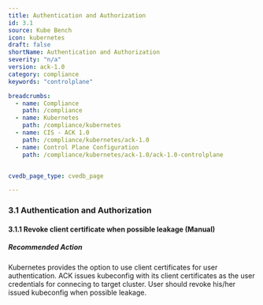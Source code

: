 ```yaml
---
title: Authentication and Authorization
id: 3.1
source: Kube Bench
icon: kubernetes
draft: false
shortName: Authentication and Authorization
severity: "n/a"
version: ack-1.0
category: compliance
keywords: "controlplane"

breadcrumbs: 
  - name: Compliance
    path: /compliance
  - name: Kubernetes
    path: /compliance/kubernetes
  - name: CIS - ACK 1.0
    path: /compliance/kubernetes/ack-1.0
  - name: Control Plane Configuration
    path: /compliance/kubernetes/ack-1.0/ack-1.0-controlplane


cvedb_page_type: cvedb_page

---
```


### 3.1 Authentication and Authorization

#### 3.1.1 Revoke client certificate when possible leakage (Manual)

##### Recommended Action
Kubernetes provides the option to use client certificates for user authentication.
ACK issues kubeconfig with its client certificates as the user credentials for connecing to target cluster.
User should revoke his/her issued kubeconfig when possible leakage.

<br />


